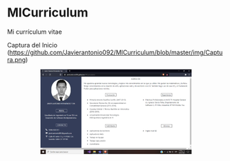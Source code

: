 # MICurriculum
Mi currículum vitae

Captura del Inicio
(https://github.com/Javierantonio092/MICurriculum/blob/master/img/Captura.png)

<p align="center">
  <img src="https://github.com/Javierantonio092/MICurriculum/blob/master/img/Captura.png" width="350" alt="accessibility text">
</p>

